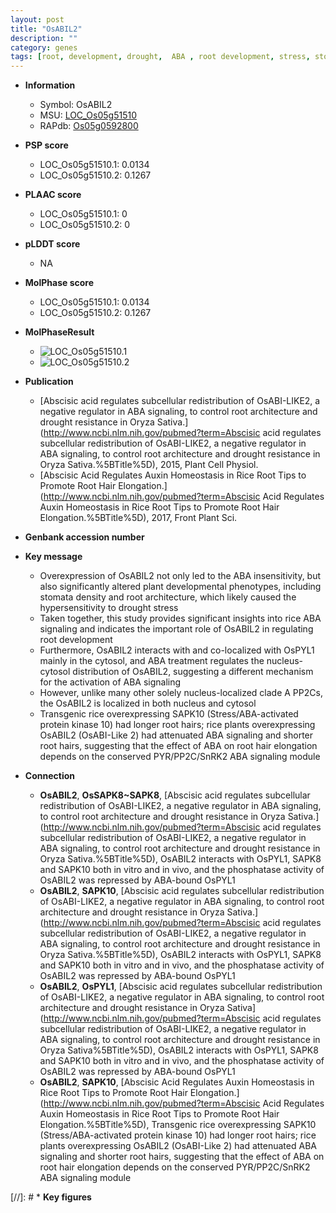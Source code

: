 ```yaml
---
layout: post
title: "OsABIL2"
description: ""
category: genes
tags: [root, development, drought,  ABA , root development, stress, stomata, ABA, drought stress, nucleus, root architecture, plant development, Kinase, root hair, protein kinase]
---
```


* **Information**  
    + Symbol: OsABIL2  
    + MSU: [LOC_Os05g51510](http://rice.plantbiology.msu.edu/cgi-bin/ORF_infopage.cgi?orf=LOC_Os05g51510)  
    + RAPdb: [Os05g0592800](http://rapdb.dna.affrc.go.jp/viewer/gbrowse_details/irgsp1?name=Os05g0592800)  

* **PSP score**  
    + LOC_Os05g51510.1: 0.0134 
    + LOC_Os05g51510.2: 0.1267 

* **PLAAC score**  
    + LOC_Os05g51510.1: 0 
    + LOC_Os05g51510.2: 0 

* **pLDDT score**
    + NA


* **MolPhase score**
    + LOC_Os05g51510.1: 0.0134
    + LOC_Os05g51510.2: 0.1267

* **MolPhaseResult**
    + ![LOC_Os05g51510.1](https://ricepsp.github.io/pictures/LOC_Os05g/LOC_Os05g51510.1.png)
    + ![LOC_Os05g51510.2](https://ricepsp.github.io/pictures/LOC_Os05g/LOC_Os05g51510.2.png)

* **Publication**  
    + [Abscisic acid regulates subcellular redistribution of OsABI-LIKE2, a negative regulator in ABA signaling, to control root architecture and drought resistance in Oryza Sativa.](http://www.ncbi.nlm.nih.gov/pubmed?term=Abscisic acid regulates subcellular redistribution of OsABI-LIKE2, a negative regulator in ABA signaling, to control root architecture and drought resistance in Oryza Sativa.%5BTitle%5D), 2015, Plant Cell Physiol.
    + [Abscisic Acid Regulates Auxin Homeostasis in Rice Root Tips to Promote Root Hair Elongation.](http://www.ncbi.nlm.nih.gov/pubmed?term=Abscisic Acid Regulates Auxin Homeostasis in Rice Root Tips to Promote Root Hair Elongation.%5BTitle%5D), 2017, Front Plant Sci.

* **Genbank accession number**  

* **Key message**  
    + Overexpression of OsABIL2 not only led to the ABA insensitivity, but also significantly altered plant developmental phenotypes, including stomata density and root architecture, which likely caused the hypersensitivity to drought stress
    + Taken together, this study provides significant insights into rice ABA signaling and indicates the important role of OsABIL2 in regulating root development
    + Furthermore, OsABIL2 interacts with and co-localized with OsPYL1 mainly in the cytosol, and ABA treatment regulates the nucleus-cytosol distribution of OsABIL2, suggesting a different mechanism for the activation of ABA signaling
    + However, unlike many other solely nucleus-localized clade A PP2Cs, the OsABIL2 is localized in both nucleus and cytosol
    + Transgenic rice overexpressing SAPK10 (Stress/ABA-activated protein kinase 10) had longer root hairs; rice plants overexpressing OsABIL2 (OsABI-Like 2) had attenuated ABA signaling and shorter root hairs, suggesting that the effect of ABA on root hair elongation depends on the conserved PYR/PP2C/SnRK2 ABA signaling module

* **Connection**  
    + __OsABIL2__, __OsSAPK8~SAPK8__, [Abscisic acid regulates subcellular redistribution of OsABI-LIKE2, a negative regulator in ABA signaling, to control root architecture and drought resistance in Oryza Sativa.](http://www.ncbi.nlm.nih.gov/pubmed?term=Abscisic acid regulates subcellular redistribution of OsABI-LIKE2, a negative regulator in ABA signaling, to control root architecture and drought resistance in Oryza Sativa.%5BTitle%5D), OsABIL2 interacts with OsPYL1, SAPK8 and SAPK10 both in vitro and in vivo, and the phosphatase activity of OsABIL2 was repressed by ABA-bound OsPYL1
    + __OsABIL2__, __SAPK10__, [Abscisic acid regulates subcellular redistribution of OsABI-LIKE2, a negative regulator in ABA signaling, to control root architecture and drought resistance in Oryza Sativa.](http://www.ncbi.nlm.nih.gov/pubmed?term=Abscisic acid regulates subcellular redistribution of OsABI-LIKE2, a negative regulator in ABA signaling, to control root architecture and drought resistance in Oryza Sativa.%5BTitle%5D), OsABIL2 interacts with OsPYL1, SAPK8 and SAPK10 both in vitro and in vivo, and the phosphatase activity of OsABIL2 was repressed by ABA-bound OsPYL1
    + __OsABIL2__, __OsPYL1__, [Abscisic acid regulates subcellular redistribution of OsABI-LIKE2, a negative regulator in ABA signaling, to control root architecture and drought resistance in Oryza Sativa](http://www.ncbi.nlm.nih.gov/pubmed?term=Abscisic acid regulates subcellular redistribution of OsABI-LIKE2, a negative regulator in ABA signaling, to control root architecture and drought resistance in Oryza Sativa%5BTitle%5D), OsABIL2 interacts with OsPYL1, SAPK8 and SAPK10 both in vitro and in vivo, and the phosphatase activity of OsABIL2 was repressed by ABA-bound OsPYL1
    + __OsABIL2__, __SAPK10__, [Abscisic Acid Regulates Auxin Homeostasis in Rice Root Tips to Promote Root Hair Elongation.](http://www.ncbi.nlm.nih.gov/pubmed?term=Abscisic Acid Regulates Auxin Homeostasis in Rice Root Tips to Promote Root Hair Elongation.%5BTitle%5D),  Transgenic rice overexpressing SAPK10 (Stress/ABA-activated protein kinase 10) had longer root hairs; rice plants overexpressing OsABIL2 (OsABI-Like 2) had attenuated ABA signaling and shorter root hairs, suggesting that the effect of ABA on root hair elongation depends on the conserved PYR/PP2C/SnRK2 ABA signaling module

[//]: # * **Key figures**  


